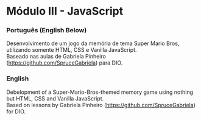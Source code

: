 # Módulo III - JavaScript

### Português (English Below)
Desenvolvimento de um jogo da memória de tema Super Mario Bros, utilizando somente HTML, CSS e Vanilla JavaScript.<br>
Baseado nas aulas de Gabriela Pinheiro (https://github.com/SpruceGabriela) para DIO.

### English
Debelopment of a Super-Mario-Bros-themed memory game using nothing but HTML, CSS and Vanilla JavaScript.<br>
Based on lessons by Gabriela Pinheiro (https://github.com/SpruceGabriela) for DIO.
